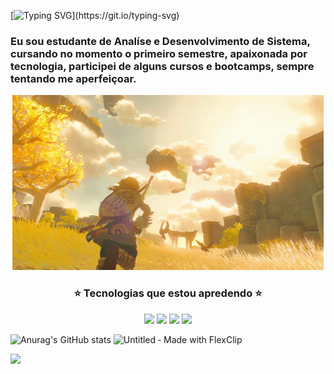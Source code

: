 [![Typing SVG](https://readme-typing-svg.herokuapp.com/?color=FF1493&size=35&center=true&vCenter=true&width=1000&lines=Oii,+eu+sou+a+Evelyn+Amaral;)](https://git.io/typing-svg)
### Eu sou estudante de Analíse e Desenvolvimento de Sistema, cursando no momento o primeiro semestre, apaixonada por tecnologia, participei de alguns cursos e bootcamps, sempre tentando me aperfeiçoar.

<p align="center">
<img src=https://github.com/Evelyn-Amaral/evelyn-amaral/blob/main/zelda_tears_of_the_kingdom.gif/>
</p>




### <p align="center">⭐️ Tecnologias que estou apredendo ⭐️
</p>


<p align="center"><a href="https://developer.mozilla.org/docs/Web/HTML"><img height= "35" src= "https://img.shields.io/badge/HTML5-E34F26?style=for-the-badge&logo=html5&logoColor=white"></a>
<a href="https://developer.mozilla.org/docs/Web/CSS"><img height= "35" src= "https://img.shields.io/badge/CSS3-1572B6?style=for-the-badge&logo=css3&logoColor=white"></a>
<a href="https://www.javascript.com/"><img height= "35" src= "https://img.shields.io/badge/JavaScript-F7DF1E?style=for-the-badge&logo=javascript&logoColor=black"></a>
<a href="https://reactjs.org/"><img height= "35" src= "https://img.shields.io/badge/React-20232A?style=for-the-badge&logo=react&logoColor=61DAFB"></a>
</p>


![Anurag's GitHub stats](https://github-readme-stats.vercel.app/api?username=evelyn-amaral&hide=stars,prs,issues,contribs&show_icons=true&theme=radical)
![Untitled ‑ Made with FlexClip](https://user-images.githubusercontent.com/126355681/221391399-d8da9127-f5bb-484e-99e7-448ba131d62a.gif)
<div>
 
<a href="https://www.linkedin.com/in/evelynamaral" target="_blank"><img src="https://img.shields.io/badge/-LinkedIn-%230077B5?style=for-the-badge&logo=linkedin&logoColor=white" target="_blank"></a> 
  
</div>

